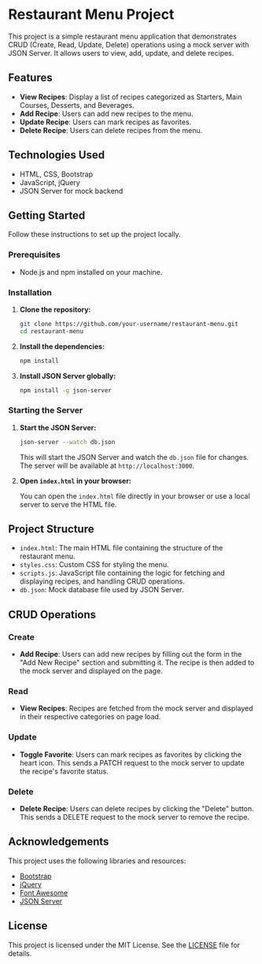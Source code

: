 # Restaurant Menu Project

This project is a simple restaurant menu application that demonstrates CRUD (Create, Read, Update, Delete) operations using a mock server with JSON Server. It allows users to view, add, update, and delete recipes.

## Features

- **View Recipes**: Display a list of recipes categorized as Starters, Main Courses, Desserts, and Beverages.
- **Add Recipe**: Users can add new recipes to the menu.
- **Update Recipe**: Users can mark recipes as favorites.
- **Delete Recipe**: Users can delete recipes from the menu.

## Technologies Used

- HTML, CSS, Bootstrap
- JavaScript, jQuery
- JSON Server for mock backend

## Getting Started

Follow these instructions to set up the project locally.

### Prerequisites

- Node.js and npm installed on your machine.

### Installation

1. **Clone the repository:**

   ```bash
   git clone https://github.com/your-username/restaurant-menu.git
   cd restaurant-menu
   ```

2. **Install the dependencies:**

   ```bash
   npm install
   ```

3. **Install JSON Server globally:**

   ```bash
   npm install -g json-server
   ```

### Starting the Server

1. **Start the JSON Server:**

   ```bash
   json-server --watch db.json
   ```

   This will start the JSON Server and watch the `db.json` file for changes. The server will be available at `http://localhost:3000`.

2. **Open `index.html` in your browser:**

   You can open the `index.html` file directly in your browser or use a local server to serve the HTML file.

## Project Structure

- `index.html`: The main HTML file containing the structure of the restaurant menu.
- `styles.css`: Custom CSS for styling the menu.
- `scripts.js`: JavaScript file containing the logic for fetching and displaying recipes, and handling CRUD operations.
- `db.json`: Mock database file used by JSON Server.

## CRUD Operations

### Create

- **Add Recipe**: Users can add new recipes by filling out the form in the "Add New Recipe" section and submitting it. The recipe is then added to the mock server and displayed on the page.

### Read

- **View Recipes**: Recipes are fetched from the mock server and displayed in their respective categories on page load.

### Update

- **Toggle Favorite**: Users can mark recipes as favorites by clicking the heart icon. This sends a PATCH request to the mock server to update the recipe's favorite status.

### Delete

- **Delete Recipe**: Users can delete recipes by clicking the "Delete" button. This sends a DELETE request to the mock server to remove the recipe.

## Acknowledgements

This project uses the following libraries and resources:

- [Bootstrap](https://getbootstrap.com/)
- [jQuery](https://jquery.com/)
- [Font Awesome](https://fontawesome.com/)
- [JSON Server](https://github.com/typicode/json-server)

## License

This project is licensed under the MIT License. See the [LICENSE](LICENSE) file for details.
